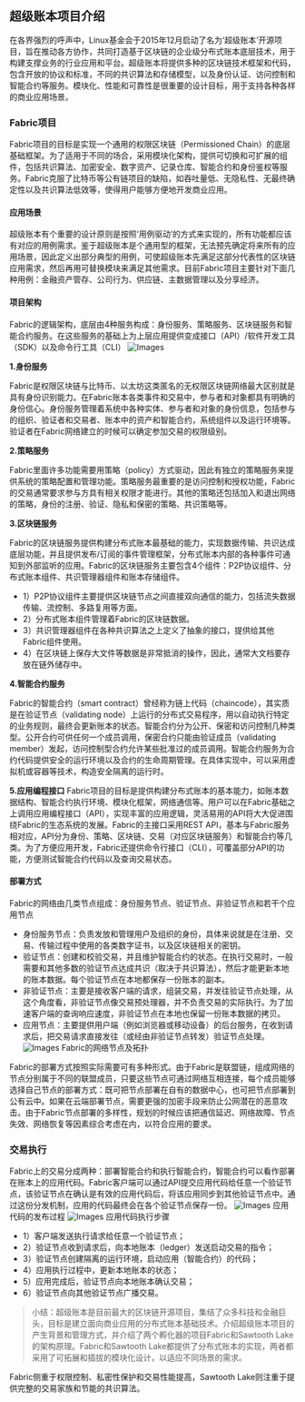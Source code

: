 ## 超级账本项目介绍

在各界强烈的呼声中，Linux基金会于2015年12月启动了名为‘超级账本’开源项目，旨在推动各方协作，共同打造基于区块链的企业级分布式账本底层技术，用于构建支撑业务的行业应用和平台。超级账本将提供多种的区块链技术框架和代码，包含开放的协议和标准，不同的共识算法和存储模型，以及身份认证、访问控制和智能合约等服务。模块化、性能和可靠性是很重要的设计目标，用于支持各种各样的商业应用场景。

### Fabric项目

Fabric项目的目标是实现一个通用的权限区块链（Permissioned Chain）的底层基础框架。为了适用于不同的场合，采用模块化架构，提供可切换和可扩展的组件，包括共识算法、加密安全、数字资产、记录仓库、智能合约和身份鉴权等服务。Fabric克服了比特币等公有链项目的缺陷，如吞吐量低、无隐私性、无最终确定性以及共识算法低效等，使得用户能够方便地开发商业应用。

#### 应用场景

超级账本有个重要的设计原则是按照‘用例驱动’的方式来实现的，所有功能都应该有对应的用例需求。鉴于超级账本是个通用型的框架，无法预先确定将来所有的应用场景，因此定义出部分典型的用例，可使超级账本先满足这部分代表性的区块链应用需求，然后再用可替换模块来满足其他需求。目前Fabric项目主要针对下面几种用例：金融资产管存、公司行为、供应链、主数据管理以及分享经济。

#### 项目架构
Fabric的逻辑架构，底层由4种服务构成：身份服务、策略服务、区块链服务和智能合约服务。在这些服务的基础上为上层应用提供变成接口（API）/软件开发工具（SDK）以及命令行工具（CLI）
![Images](1621538617822.jpg)

**1.身份服务**

Fabric是权限区块链与比特币、以太坊这类匿名的无权限区块链网络最大区别就是具有身份识别能力。在Fabric账本各类事件和交易中，参与者和对象都具有明确的身份信心。身份服务管理着系统中各种实体、参与者和对象的身份信息，包括参与的组织、验证者和交易者、账本中的资产和智能合约，系统组件以及运行环境等。验证者在Fabric网络建立的时候可以确定参加交易的权限级别。

**2.策略服务**

Fabric里面许多功能需要用策略（policy）方式驱动，因此有独立的策略服务来提供系统的策略配置和管理功能。策略服务最重要的是访问控制和授权功能，Fabric的交易通常要求参与方具有相关权限才能进行。其他的策略还包括加入和退出网络的策略，身份的注册、验证、隐私和保密的策略、共识策略等。

**3.区块链服务**

Fabric的区块链服务提供构建分布式账本最基础的能力，实现数据传输、共识达成底层功能，并且提供发布/订阅的事件管理框架，分布式账本内部的各种事件可通知到外部监听的应用。Fabric的区块链服务主要包含4个组件：P2P协议组件、分布式账本组件、共识管理器组件和账本存储组件。

- 1）P2P协议组件主要提供区块链节点之间直接双向通信的能力，包括流失数据传输、流控制、多路复用等方面。
- 2）分布式账本组件管理着Fabric的区块链数据。
- 3）共识管理器组件在各种共识算法之上定义了抽象的接口，提供给其他Fabric组件使用。
- 4）在区块链上保存大文件等数据是非常抵消的操作，因此，通常大文档要存放在链外储存中。

**4.智能合约服务**

Fabric的智能合约（smart contract）曾经称为链上代码（chaincode），其实质是在验证节点（validating node）上运行的分布式交易程序，用以自动执行特定的业务规则，最终会更新账本的状态。智能合约分为公开、保密和访问控制几种类型。公开合约可供任何一个成员调用，保密合约只能由验证成员（validating member）发起，访问控制型合约允许某些批准过的成员调用。智能合约服务为合约代码提供安全的运行环境以及合约的生命周期管理。在具体实现中，可以采用虚拟机或容器等技术，构造安全隔离的运行时。

**5.应用编程接口**
Fabric项目的目标是提供构建分布式账本的基本能力，如账本数据结构、智能合约执行环境、模块化框架，网络通信等。用户可以在Fabric基础之上调用应用编程接口（API），实现丰富的应用逻辑，灵活易用的API将大大促进围绕Fabric的生态系统的发展。Fabric的主接口采用REST API，基本与Fabric服务相对应，API分为身份、策略、区块链、交易（对应区块链服务）和智能合约等几类。为了方便应用开发，Fabric还提供命令行接口（CLI），可覆盖部分API的功能，方便测试智能合约代码以及查询交易状态。

#### 部署方式
Fabric的网络由几类节点组成：身份服务节点、验证节点、非验证节点和若干个应用节点

- 身份服务节点：负责发放和管理用户及组织的身份，具体来说就是在注册、交易、传输过程中使用的各类数字证书，以及区块链相关的密钥。
- 验证节点：创建和校验交易，并且维护智能合约的状态。在执行交易时，一般需要和其他多数的验证节点达成共识（取决于共识算法），然后才能更新本地的账本数据。每个验证节点在本地都保存一份账本的副本。
- 非验证节点：主要是接收客户端的请求，组装交易，并发往验证节点处理，从这个角度看，非验证节点像交易预处理器，并不负责交易的实际执行。为了加速客户端的查询响应速度，非验证节点在本地也保留一份账本数据的拷贝。
- 应用节点：主要提供用户端（例如浏览器或移动设备）的后台服务，在收到请求后，把交易请求直接发往（或经由非验证节点转发）验证节点处理。
![Images](1661538619449.jpg)
Fabric的网络节点及拓扑

Fabric的部署方式按照实际需要可有多种形式。由于Fabric是联盟链，组成网络的节点分别属于不同的联盟成员，只要这些节点可通过网络互相连接，每个成员能够选择自己节点的部署方式：既可把节点部署在自有的数据中心，也可把节点部署到公有云中。如果在云端部署节点，需要更强的加密手段来防止公网潜在的恶意攻击。由于Fabric节点部署的多样性，规划的时候应该把通信延迟、网络故障、节点失效、网络恢复等因素综合考虑在内，以符合应用的要求。

### 交易执行
Fabric上的交易分成两种：部署智能合约和执行智能合约，智能合约可以看作部署在账本上的应用代码。Fabric客户端可以通过API提交应用代码给任意一个验证节点，该验证节点在确认是有效的应用代码后，将该应用同步到其他验证节点中。通过这份分发机制，应用的代码最终会在各个验证节点保存一份。
![Images](1671538619772.jpg)
应用代码的发布过程
![Images](1681538619786.jpg)
应用代码执行步骤

- 1）客户端发送执行请求给任意一个验证节点；
- 2）验证节点收到请求后，向本地账本（ledger）发送启动交易的指令；
- 3）验证节点创建隔离的运行环境，启动应用（智能合约）的代码；
- 4）应用执行过程中，更新本地账本的状态；
- 5）应用完成后，验证节点向本地账本确认交易；
- 6）验证节点向其他验证节点广播交易。

> 小结：超级账本是目前最大的区块链开源项目，集结了众多科技和金融巨头，目标是建立面向商业应用的分布式账本基础技术。介绍超级账本项目的产生背景和管理方式，并介绍了两个孵化器的项目Fabric和Sawtooth Lake的架构原理。Fabric和Sawtooth Lake都提供了分布式账本的实现，两者都采用了可拓展和插拔的模块化设计，以适应不同场景的需求。

Fabric侧重于权限控制、私密性保护和交易性能提高，Sawtooth Lake则注重于提供完整的交易家族和节能的共识算法。